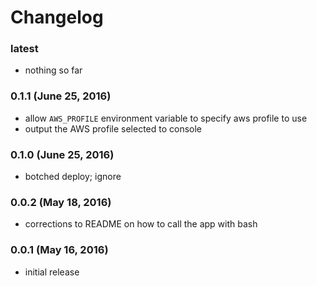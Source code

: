 # Changelog

### latest

- nothing so far


### 0.1.1 (June 25, 2016)

- allow `AWS_PROFILE` environment variable to specify aws profile to use
- output the AWS profile selected to console


### 0.1.0 (June 25, 2016)

- botched deploy; ignore


### 0.0.2 (May 18, 2016)

- corrections to README on how to call the app with bash


### 0.0.1 (May 16, 2016)

- initial release
